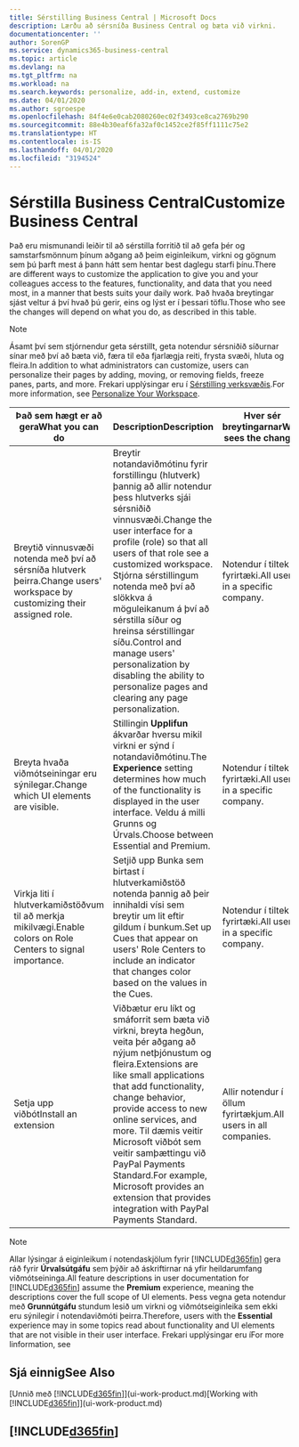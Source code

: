 ```yaml
---
title: Sérstilling Business Central | Microsoft Docs
description: Lærðu að sérsníða Business Central og bæta við virkni.
documentationcenter: ''
author: SorenGP
ms.service: dynamics365-business-central
ms.topic: article
ms.devlang: na
ms.tgt_pltfrm: na
ms.workload: na
ms.search.keywords: personalize, add-in, extend, customize
ms.date: 04/01/2020
ms.author: sgroespe
ms.openlocfilehash: 84f4e6e0cab2080260ec02f3493ce8ca2769b290
ms.sourcegitcommit: 88e4b30eaf6fa32af0c1452ce2f85ff1111c75e2
ms.translationtype: HT
ms.contentlocale: is-IS
ms.lasthandoff: 04/01/2020
ms.locfileid: "3194524"
---
```

# <a name="customize-business-central"></a><span data-ttu-id="5ede0-103">Sérstilla Business Central</span><span class="sxs-lookup"><span data-stu-id="5ede0-103">Customize Business Central</span></span>
<span data-ttu-id="5ede0-104">Það eru mismunandi leiðir til að sérstilla forritið til að gefa þér og samstarfsmönnum þínum aðgang að þeim eiginleikum, virkni og gögnum sem þú þarft mest á þann hátt sem hentar best daglegu starfi þínu.</span><span class="sxs-lookup"><span data-stu-id="5ede0-104">There are different ways to customize the application to give you and your colleagues access to the features, functionality, and data that you need most, in a manner that bests suits your daily work.</span></span> <span data-ttu-id="5ede0-105">Það hvaða breytingar sjást veltur á því hvað þú gerir, eins og lýst er í þessari töflu.</span><span class="sxs-lookup"><span data-stu-id="5ede0-105">Those who see the changes will depend on what you do, as described in this table.</span></span>

> [!NOTE]
> <span data-ttu-id="5ede0-106">Ásamt því sem stjórnendur geta sérstillt, geta notendur sérsniðið síðurnar sínar með því að bæta við, færa til eða fjarlægja reiti, frysta svæði, hluta og fleira.</span><span class="sxs-lookup"><span data-stu-id="5ede0-106">In addition to what administrators can customize, users can personalize their pages by adding, moving, or removing fields, freeze panes, parts, and more.</span></span> <span data-ttu-id="5ede0-107">Frekari upplýsingar eru í [Sérstilling verksvæðis](ui-personalization-user.md).</span><span class="sxs-lookup"><span data-stu-id="5ede0-107">For more information, see [Personalize Your Workspace](ui-personalization-user.md).</span></span>

| <span data-ttu-id="5ede0-108">Það sem hægt er að gera</span><span class="sxs-lookup"><span data-stu-id="5ede0-108">What you can do</span></span>    |  <span data-ttu-id="5ede0-109">Description</span><span class="sxs-lookup"><span data-stu-id="5ede0-109">Description</span></span>  |  <span data-ttu-id="5ede0-110">Hver sér breytingarnar</span><span class="sxs-lookup"><span data-stu-id="5ede0-110">Who sees the changes</span></span>  |  <span data-ttu-id="5ede0-111">Meiri upplýsingar</span><span class="sxs-lookup"><span data-stu-id="5ede0-111">More information</span></span>  |
|-----|---------------|---------|-------|
|<span data-ttu-id="5ede0-112">Breytið vinnusvæði notenda með því að sérsníða hlutverk þeirra.</span><span class="sxs-lookup"><span data-stu-id="5ede0-112">Change users' workspace by customizing their assigned role.</span></span>|<span data-ttu-id="5ede0-113">Breytir notandaviðmótinu fyrir forstillingu (hlutverk) þannig að allir notendur þess hlutverks sjái sérsniðið vinnusvæði.</span><span class="sxs-lookup"><span data-stu-id="5ede0-113">Change the user interface for a profile (role) so that all users of that role see a customized workspace.</span></span> <span data-ttu-id="5ede0-114">Stjórna sérstillingum notenda með því að slökkva á möguleikanum á því að sérstilla síður og hreinsa sérstillingar síðu.</span><span class="sxs-lookup"><span data-stu-id="5ede0-114">Control and manage users' personalization by disabling the ability to personalize pages and clearing any page personalization.</span></span>|<span data-ttu-id="5ede0-115">Notendur í tilteknu fyrirtæki.</span><span class="sxs-lookup"><span data-stu-id="5ede0-115">All users in a specific company.</span></span>|[<span data-ttu-id="5ede0-116">Sérsníða síður fyrir forstillingar</span><span class="sxs-lookup"><span data-stu-id="5ede0-116">Customize Pages for Profiles</span></span>](ui-personalization-manage.md)|
|<span data-ttu-id="5ede0-117">Breyta hvaða viðmótseiningar eru sýnilegar.</span><span class="sxs-lookup"><span data-stu-id="5ede0-117">Change which UI elements are visible.</span></span>|<span data-ttu-id="5ede0-118">Stillingin **Upplifun** ákvarðar hversu mikil virkni er sýnd í notandaviðmótinu.</span><span class="sxs-lookup"><span data-stu-id="5ede0-118">The **Experience** setting determines how much of the functionality is displayed in the user interface.</span></span> <span data-ttu-id="5ede0-119">Veldu á milli Grunns og Úrvals.</span><span class="sxs-lookup"><span data-stu-id="5ede0-119">Choose between Essential and Premium.</span></span>|<span data-ttu-id="5ede0-120">Notendur í tilteknu fyrirtæki.</span><span class="sxs-lookup"><span data-stu-id="5ede0-120">All users in a specific company.</span></span>|[<span data-ttu-id="5ede0-121">Breyta því hvaða eiginleikar eru sýndir</span><span class="sxs-lookup"><span data-stu-id="5ede0-121">Change Which Features are Displayed</span></span>](ui-experiences.md)|
|<span data-ttu-id="5ede0-122">Virkja liti í hlutverkamiðstöðvum til að merkja mikilvægi.</span><span class="sxs-lookup"><span data-stu-id="5ede0-122">Enable colors on Role Centers to signal importance.</span></span>|<span data-ttu-id="5ede0-123">Setjið upp Bunka sem birtast í hlutverkamiðstöð notenda þannig að þeir innihaldi vísi sem breytir um lit eftir gildum í bunkum.</span><span class="sxs-lookup"><span data-stu-id="5ede0-123">Set up Cues that appear on users' Role Centers to include an indicator that changes color based on the values in the Cues.</span></span>|<span data-ttu-id="5ede0-124">Notendur í tilteknu fyrirtæki.</span><span class="sxs-lookup"><span data-stu-id="5ede0-124">All users in a specific company.</span></span>|[<span data-ttu-id="5ede0-125">Setja upp litaðan vísi á bunka</span><span class="sxs-lookup"><span data-stu-id="5ede0-125">Set Up a Colored Indicator on Cues</span></span>](admin-how-set-up-colored-indicator-on-cues.md)|
|<span data-ttu-id="5ede0-126">Setja upp viðbót</span><span class="sxs-lookup"><span data-stu-id="5ede0-126">Install an extension</span></span>|<span data-ttu-id="5ede0-127">Viðbætur eru líkt og smáforrit sem bæta við virkni, breyta hegðun, veita þér aðgang að nýjum netþjónustum og fleira.</span><span class="sxs-lookup"><span data-stu-id="5ede0-127">Extensions are like small applications that add functionality, change behavior, provide access to new online services, and more.</span></span> <span data-ttu-id="5ede0-128">Til dæmis veitir Microsoft viðbót sem veitir samþættingu við PayPal Payments Standard.</span><span class="sxs-lookup"><span data-stu-id="5ede0-128">For example, Microsoft provides an extension that provides integration with PayPal Payments Standard.</span></span>|<span data-ttu-id="5ede0-129">Allir notendur í öllum fyrirtækjum.</span><span class="sxs-lookup"><span data-stu-id="5ede0-129">All users in all companies.</span></span>|[<span data-ttu-id="5ede0-130">Sérstilling með viðbótum</span><span class="sxs-lookup"><span data-stu-id="5ede0-130">Customizing Using Extensions</span></span>](ui-extensions.md)|
> [!NOTE]
> <span data-ttu-id="5ede0-131">Allar lýsingar á eiginleikum í notendaskjölum fyrir [!INCLUDE[d365fin](includes/d365fin_md.md)] gera ráð fyrir **Úrvalsútgáfu** sem þýðir að áskriftirnar ná yfir heildarumfang viðmótseininga.</span><span class="sxs-lookup"><span data-stu-id="5ede0-131">All feature descriptions in user documentation for [!INCLUDE[d365fin](includes/d365fin_md.md)] assume the **Premium** experience, meaning the descriptions cover the full scope of UI elements.</span></span> <span data-ttu-id="5ede0-132">Þess vegna geta notendur með **Grunnútgáfu** stundum lesið um virkni og viðmótseiginleika sem ekki eru sýnilegir í notendaviðmóti þeirra.</span><span class="sxs-lookup"><span data-stu-id="5ede0-132">Therefore, users with the **Essential** experience may in some topics read about functionality and UI elements that are not visible in their user interface.</span></span> <span data-ttu-id="5ede0-133">Frekari upplýsingar eru í</span><span class="sxs-lookup"><span data-stu-id="5ede0-133">For more linformation, see</span></span>

## <a name="see-also"></a><span data-ttu-id="5ede0-134">Sjá einnig</span><span class="sxs-lookup"><span data-stu-id="5ede0-134">See Also</span></span>
<span data-ttu-id="5ede0-135">[Unnið með [!INCLUDE[d365fin](includes/d365fin_md.md)]](ui-work-product.md)</span><span class="sxs-lookup"><span data-stu-id="5ede0-135">[Working with [!INCLUDE[d365fin](includes/d365fin_md.md)]](ui-work-product.md)</span></span>  

## [!INCLUDE[d365fin](includes/free_trial_md.md)]  
